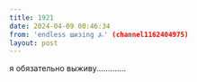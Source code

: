 ```yaml
---
title: 1921
date: 2024-04-09 00:46:34
from: 'endless шизing ⍼' (channel1162404975)
layout: post
---
```


я обязательно выживу.............
